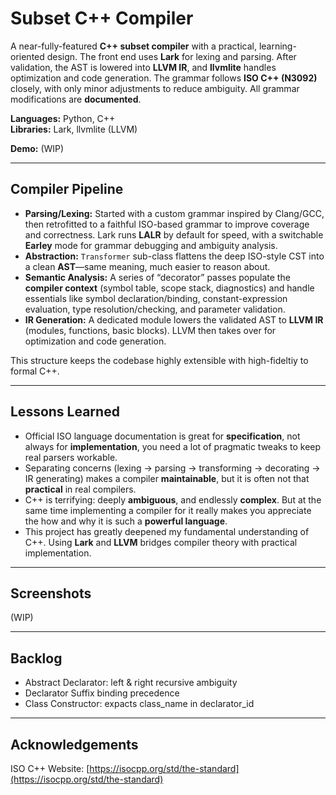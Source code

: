# Subset C++ Compiler

A near-fully-featured **C++ subset compiler** with a practical, learning-oriented design. The front end uses **Lark** for lexing and parsing. After validation, the AST is lowered into **LLVM IR**, and **llvmlite** handles optimization and code generation. The grammar follows **ISO C++ (N3092)** closely, with only minor adjustments to reduce ambiguity. All grammar modifications are **documented**.



**Languages:** Python, C++  
**Libraries:** Lark, llvmlite (LLVM)

**Demo:** (WIP)  

---

## Compiler Pipeline

- **Parsing/Lexing:** Started with a custom grammar inspired by Clang/GCC, then retrofitted to a faithful ISO-based grammar to improve coverage and correctness. Lark runs **LALR** by default for speed, with a switchable **Earley** mode for grammar debugging and ambiguity analysis.
- **Abstraction:** `Transformer` sub-class flattens the deep ISO-style CST into a clean **AST**—same meaning, much easier to reason about.
- **Semantic Analysis:** A series of “decorator” passes populate the **compiler context** (symbol table, scope stack, diagnostics) and handle essentials like symbol declaration/binding, constant-expression evaluation, type resolution/checking, and parameter validation.
- **IR Generation:** A dedicated module lowers the validated AST to **LLVM IR** (modules, functions, basic blocks). LLVM then takes over for optimization and code generation.

This structure keeps the codebase highly extensible with high-fideltiy to formal C++.

---

## Lessons Learned

- Official ISO language documentation is great for **specification**, not always for **implementation**, you need a lot of pragmatic tweaks to keep real parsers workable.
- Separating concerns (lexing -> parsing -> transforming -> decorating -> IR generating) makes a compiler **maintainable**, but it is often not that **practical** in real compilers.
- C++ is terrifying: deeply **ambiguous**, and endlessly **complex**. But at the same time implementing a compiler for it really makes you appreciate the how and why it is such a **powerful language**.
- This project has greatly deepened my fundamental understanding of C++.
Using **Lark** and **LLVM** bridges compiler theory with practical implementation.

---

## Screenshots
(WIP)

---

## Backlog

- Abstract Declarator: left & right recursive ambiguity
- Declarator Suffix binding precedence
- Class Constructor: expacts class_name in declarator_id 

---

## Acknowledgements
ISO C++ Website: [https://isocpp.org/std/the-standard](https://isocpp.org/std/the-standard)
